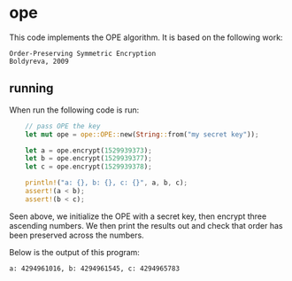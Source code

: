 # ope

This code implements the OPE algorithm.  It is based on
the following work:

```
Order-Preserving Symmetric Encryption
Boldyreva, 2009
```

## running

When run the following code is run:

```rust
    // pass OPE the key
    let mut ope = ope::OPE::new(String::from("my secret key"));

    let a = ope.encrypt(1529939373);
    let b = ope.encrypt(1529939377);
    let c = ope.encrypt(1529939378);

    println!("a: {}, b: {}, c: {}", a, b, c);
    assert!(a < b);
    assert!(b < c);
```

Seen above, we initialize the OPE with a secret key, then
encrypt three ascending numbers.  We then print the results
out and check that order has been preserved across the numbers.

Below is the output of this program:

```
a: 4294961016, b: 4294961545, c: 4294965783
```
